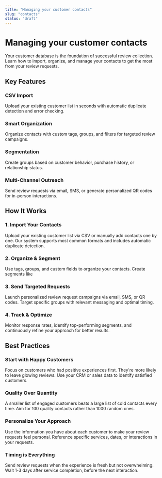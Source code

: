 ```yaml
---
title: "Managing your customer contacts"
slug: "contacts"
status: "draft"
---
```


# Managing your customer contacts

Your customer database is the foundation of successful review collection. Learn how to import, organize, and manage your contacts to get the most from your review requests.

## Key Features

### CSV Import

Upload your existing customer list in seconds with automatic duplicate detection and error checking.

### Smart Organization

Organize contacts with custom tags, groups, and filters for targeted review campaigns.

### Segmentation

Create groups based on customer behavior, purchase history, or relationship status.

### Multi-Channel Outreach

Send review requests via email, SMS, or generate personalized QR codes for in-person interactions.

## How It Works

### 1. Import Your Contacts

Upload your existing customer list via CSV or manually add contacts one by one. Our system supports most common formats and includes automatic duplicate detection.

### 2. Organize & Segment

Use tags, groups, and custom fields to organize your contacts. Create segments like 

### 3. Send Targeted Requests

Launch personalized review request campaigns via email, SMS, or QR codes. Target specific groups with relevant messaging and optimal timing.

### 4. Track & Optimize

Monitor response rates, identify top-performing segments, and continuously refine your approach for better results.

## Best Practices

### Start with Happy Customers

Focus on customers who had positive experiences first. They're more likely to leave glowing reviews. Use your CRM or sales data to identify satisfied customers.

### Quality Over Quantity

A smaller list of engaged customers beats a large list of cold contacts every time. Aim for 100 quality contacts rather than 1000 random ones.

### Personalize Your Approach

Use the information you have about each customer to make your review requests feel personal. Reference specific services, dates, or interactions in your requests.

### Timing is Everything

Send review requests when the experience is fresh but not overwhelming. Wait 1-3 days after service completion, before the next interaction.

